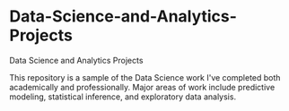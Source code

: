 # Data-Science-and-Analytics-Projects
Data Science and Analytics Projects

This repository is a sample of the Data Science work I've completed both academically and professionally. Major areas of work include
predictive modeling, statistical inference, and exploratory data analysis.
